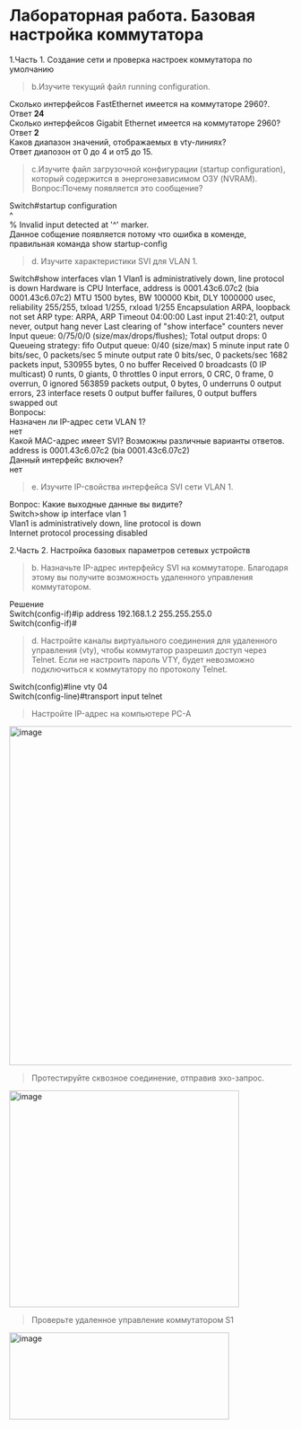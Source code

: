 # **Лабораторная работа. Базовая настройка коммутатора**

1.Часть 1. Создание сети и проверка настроек коммутатора по умолчанию

  >b.Изучите текущий файл running configuration.

  Сколько интерфейсов FastEthernet имеется на коммутаторе 2960?.  
  Ответ **24**  
  Сколько интерфейсов Gigabit Ethernet имеется на коммутаторе 2960?  
  Ответ **2**  
  Каков диапазон значений, отображаемых в vty-линиях?  
  Ответ диапозон от 0 до 4 и от5 до 15.
>c.Изучите файл загрузочной конфигурации (startup configuration), который содержится в энергонезависимом ОЗУ (NVRAM).
>Вопрос:Почему появляется это сообщение?

Switch#startup configuration  
^  
% Invalid input detected at '^' marker.  
Данное собщение появляется потому что ошибка в коменде, правильная команда show startup-config  
>d.	Изучите характеристики SVI для VLAN 1.

Switch#show interfaces vlan 1
Vlan1 is administratively down, line protocol is down
Hardware is CPU Interface, address is 0001.43c6.07c2 (bia 0001.43c6.07c2)
MTU 1500 bytes, BW 100000 Kbit, DLY 1000000 usec,
reliability 255/255, txload 1/255, rxload 1/255
Encapsulation ARPA, loopback not set
ARP type: ARPA, ARP Timeout 04:00:00
Last input 21:40:21, output never, output hang never
Last clearing of "show interface" counters never
Input queue: 0/75/0/0 (size/max/drops/flushes); Total output drops: 0
Queueing strategy: fifo
Output queue: 0/40 (size/max)
5 minute input rate 0 bits/sec, 0 packets/sec
5 minute output rate 0 bits/sec, 0 packets/sec
1682 packets input, 530955 bytes, 0 no buffer
Received 0 broadcasts (0 IP multicast)
0 runts, 0 giants, 0 throttles
0 input errors, 0 CRC, 0 frame, 0 overrun, 0 ignored
563859 packets output, 0 bytes, 0 underruns
0 output errors, 23 interface resets
0 output buffer failures, 0 output buffers swapped out  
Вопросы:  
Назначен ли IP-адрес сети VLAN 1?  
нет  
Какой MAC-адрес имеет SVI? Возможны различные варианты ответов.  
address is 0001.43c6.07c2 (bia 0001.43c6.07c2)  
Данный интерфейс включен?  
нет  
>e.	Изучите IP-свойства интерфейса SVI сети VLAN 1.
>
Вопрос: Какие выходные данные вы видите?  
Switch>show ip interface vlan 1  
Vlan1 is administratively down, line protocol is down  
Internet protocol processing disabled

  2.Часть 2. Настройка базовых параметров сетевых устройств  
>b.	Назначьте IP-адрес интерфейсу SVI на коммутаторе. Благодаря этому вы получите возможность удаленного управления коммутатором.

Решение  
Switch(config-if)#ip address 192.168.1.2 255.255.255.0  
Switch(config-if)#  
>d.	Настройте каналы виртуального соединения для удаленного управления (vty), чтобы коммутатор разрешил доступ через Telnet. Если не настроить пароль VTY, будет невозможно подключиться к коммутатору по протоколу Telnet.

Switch(config)#line vty 04  
Switch(config-line)#transport input telnet 
>Настройте IP-адрес на компьютере PC-A

<img width="623" height="604" alt="image" src="https://github.com/user-attachments/assets/ab8c3a18-8c1e-4dd2-8561-2168771ac9ba"/>

>Протестируйте сквозное соединение, отправив эхо-запрос.

<img width="410" height="386" alt="image" src="https://github.com/user-attachments/assets/e7df24d4-e70c-479f-8897-5596f4a5b149" />

>Проверьте удаленное управление коммутатором S1

<img width="392" height="155" alt="image" src="https://github.com/user-attachments/assets/c498b114-06bd-4599-b529-b68dd341c042" />






  

